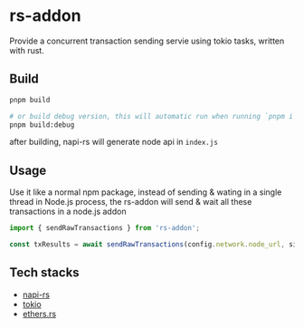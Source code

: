# rs-addon

Provide a concurrent transaction sending servie using tokio tasks, written with rust.

## Build

```sh
pnpm build

# or build debug version, this will automatic run when running `pnpm i`
pnpm build:debug
```

after building, napi-rs will generate node api in `index.js`


## Usage

Use it like a normal npm package, instead of sending & wating in a single thread in Node.js process, the rs-addon will send & wait all these transactions in a node.js addon

```js
import { sendRawTransactions } from 'rs-addon';

const txResults = await sendRawTransactions(config.network.node_url, signedTxs);
```


## Tech stacks

- [napi-rs](https://napi.rs/)
- [tokio](https://docs.rs/tokio/latest/tokio/index.html#)
- [ethers.rs](https://github.com/gakonst/ethers-rs)